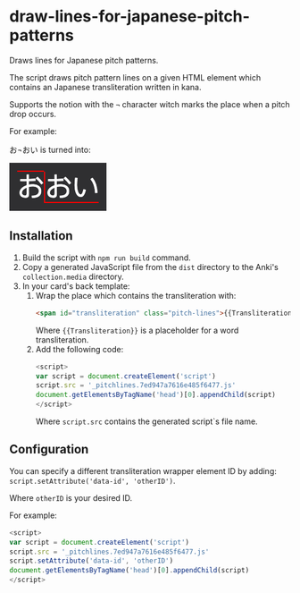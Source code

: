 # draw-lines-for-japanese-pitch-patterns
Draws lines for Japanese pitch patterns.

The script draws pitch pattern lines on a given HTML element which contains an
Japanese transliteration written in kana.

Supports the notion with the `¬` character witch marks the place when a pitch
drop occurs.

For example:

お¬おい is turned into:

![お¬おい](/doc/お¬おい_decorated.png)

## Installation
1. Build the script with `npm run build` command.
2. Copy a generated JavaScript file from the `dist` directory to the Anki's
    `collection.media` directory.
3. In your card's back template:
    1. Wrap the place which contains the transliteration with:
        ```HTML
        <span id="transliteration" class="pitch-lines">{{Transliteration}}</span>
        ```
        Where `{{Transliteration}}` is a placeholder for a word transliteration.
    2. Add the following code:
        ```JavaScript
        <script>
        var script = document.createElement('script')
        script.src = '_pitchlines.7ed947a7616e485f6477.js'
        document.getElementsByTagName('head')[0].appendChild(script)
        </script>
        ```
        Where `script.src` contains the generated script`s file name.

## Configuration
You can specify a different transliteration wrapper element ID by adding:
`script.setAttribute('data-id', 'otherID')`.

Where `otherID` is your desired ID.

For example:
 ```JavaScript
<script>
var script = document.createElement('script')
script.src = '_pitchlines.7ed947a7616e485f6477.js'
script.setAttribute('data-id', 'otherID')
document.getElementsByTagName('head')[0].appendChild(script)
</script>
```
